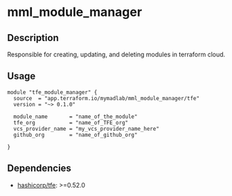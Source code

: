 # mml_module_manager

## Description

Responsible for creating, updating, and deleting modules in terraform cloud.

## Usage

```HCL
module "tfe_module_manager" {
  source  = "app.terraform.io/mymadlab/mml_module_manager/tfe"
  version = "~> 0.1.0"

  module_name       = "name_of_the_module"
  tfe_org           = "name_of_TFE_org"
  vcs_provider_name = "my_vcs_provider_name_here"
  github_org        = "name_of_github_org"

}
```

## Dependencies

- [hashicorp/tfe](https://registry.terraform.io/providers/hashicorp/tfe/latest): >=0.52.0
